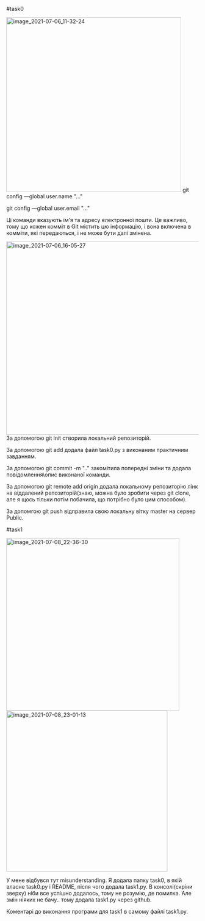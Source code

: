 #task0

<img width="458" alt="image_2021-07-06_11-32-24" src="https://user-images.githubusercontent.com/85943419/124606371-80e58f00-de75-11eb-8b75-ae10e92314bf.png">
git config —global user.name "..."

git config —global user.email "..."

Ці команди вказують ім'я та адресу електронної пошти. Це важливо, тому що кожен комміт в Git містить цю інформацію, і вона включена в комміти, які передаються, і не може бути далі змінена.

<img width="507" alt="image_2021-07-06_16-05-27" src="https://user-images.githubusercontent.com/85943419/124606389-8347e900-de75-11eb-8886-ac6834e7e983.png">
За допомогою git init створила локальний репозиторій.

За допомогою git add додала файл task0.py з виконаним практичним завданням.

За допомогою git commit -m ".." закомітила попередні зміни та додала повідомлення\опис виконаної команди.

За допомогою git remote add origin додала локальному репозиторію лінк на віддалений репозиторій(знаю, можна було зробити через git clone, але я щось тільки потім побачила, що потрібно було цим способом).

За допомгою git push відправила свою локальну вітку master на сервер Public.


#task1

<img width="453" alt="image_2021-07-08_22-36-30" src="https://user-images.githubusercontent.com/85943419/124983647-e6d24200-e040-11eb-8387-58e6faafe4ed.png">

<img width="422" alt="image_2021-07-08_23-01-13" src="https://user-images.githubusercontent.com/85943419/124983665-eb96f600-e040-11eb-9767-07fef6b661fd.png">

У мене відбувся тут misunderstanding. Я додала папку task0, в якій власне task0.py i README, після чого додала task1.py. В консолі(скріни зверху) ніби все успішно додалось, тому не розумію, де помилка. Але змін ніяких не бачу.. тому додала task1.py через github.

Коментарі до виконання програми для task1 в самому файлі task1.py.


